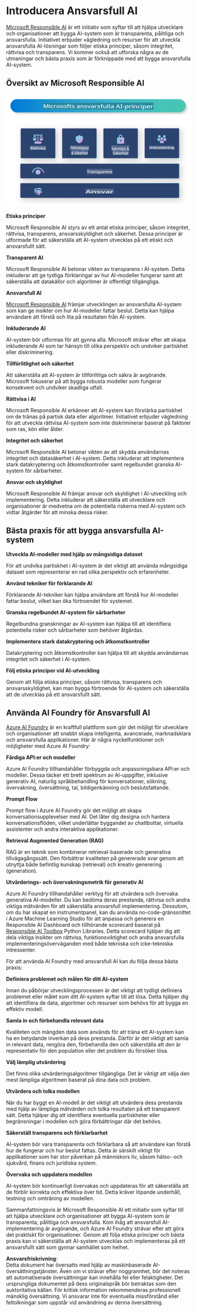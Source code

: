 # **Introducera Ansvarsfull AI**

[Microsoft Responsible AI](https://www.microsoft.com/ai/responsible-ai?WT.mc_id=aiml-138114-kinfeylo) är ett initiativ som syftar till att hjälpa utvecklare och organisationer att bygga AI-system som är transparenta, pålitliga och ansvarsfulla. Initiativet erbjuder vägledning och resurser för att utveckla ansvarsfulla AI-lösningar som följer etiska principer, såsom integritet, rättvisa och transparens. Vi kommer också att utforska några av de utmaningar och bästa praxis som är förknippade med att bygga ansvarsfulla AI-system.

## Översikt av Microsoft Responsible AI 

![RAIPrinciples](../../../../../translated_images/RAIPrinciples.e40f2a169a854832e885ce2659f3a913cfb393fa59b595ed57cfae9119694eb7.sv.png)

**Etiska principer** 

Microsoft Responsible AI styrs av ett antal etiska principer, såsom integritet, rättvisa, transparens, ansvarsskyldighet och säkerhet. Dessa principer är utformade för att säkerställa att AI-system utvecklas på ett etiskt och ansvarsfullt sätt.

**Transparent AI**

Microsoft Responsible AI betonar vikten av transparens i AI-system. Detta inkluderar att ge tydliga förklaringar av hur AI-modeller fungerar samt att säkerställa att datakällor och algoritmer är offentligt tillgängliga.

**Ansvarsfull AI** 

[Microsoft Responsible AI](https://www.microsoft.com/ai/responsible-ai?WT.mc_id=aiml-138114-kinfeylo) främjar utvecklingen av ansvarsfulla AI-system som kan ge insikter om hur AI-modeller fattar beslut. Detta kan hjälpa användare att förstå och lita på resultaten från AI-system.

**Inkluderande AI** 

AI-system bör utformas för att gynna alla. Microsoft strävar efter att skapa inkluderande AI som tar hänsyn till olika perspektiv och undviker partiskhet eller diskriminering.

**Tillförlitlighet och säkerhet**

Att säkerställa att AI-system är tillförlitliga och säkra är avgörande. Microsoft fokuserar på att bygga robusta modeller som fungerar konsekvent och undviker skadliga utfall.

**Rättvisa i AI** 

Microsoft Responsible AI erkänner att AI-system kan förstärka partiskhet om de tränas på partisk data eller algoritmer. Initiativet erbjuder vägledning för att utveckla rättvisa AI-system som inte diskriminerar baserat på faktorer som ras, kön eller ålder.

**Integritet och säkerhet** 

Microsoft Responsible AI betonar vikten av att skydda användarnas integritet och datasäkerhet i AI-system. Detta inkluderar att implementera stark datakryptering och åtkomstkontroller samt regelbundet granska AI-system för sårbarheter.

**Ansvar och skyldighet** 

Microsoft Responsible AI främjar ansvar och skyldighet i AI-utveckling och implementering. Detta inkluderar att säkerställa att utvecklare och organisationer är medvetna om de potentiella riskerna med AI-system och vidtar åtgärder för att minska dessa risker.

## Bästa praxis för att bygga ansvarsfulla AI-system

**Utveckla AI-modeller med hjälp av mångsidiga dataset** 

För att undvika partiskhet i AI-system är det viktigt att använda mångsidiga dataset som representerar en rad olika perspektiv och erfarenheter.

**Använd tekniker för förklarande AI** 

Förklarande AI-tekniker kan hjälpa användare att förstå hur AI-modeller fattar beslut, vilket kan öka förtroendet för systemet.

**Granska regelbundet AI-system för sårbarheter** 

Regelbundna granskningar av AI-system kan hjälpa till att identifiera potentiella risker och sårbarheter som behöver åtgärdas.

**Implementera stark datakryptering och åtkomstkontroller** 

Datakryptering och åtkomstkontroller kan hjälpa till att skydda användarnas integritet och säkerhet i AI-system.

**Följ etiska principer vid AI-utveckling** 

Genom att följa etiska principer, såsom rättvisa, transparens och ansvarsskyldighet, kan man bygga förtroende för AI-system och säkerställa att de utvecklas på ett ansvarsfullt sätt.

## Använda AI Foundry för Ansvarsfull AI 

[Azure AI Foundry](https://ai.azure.com?WT.mc_id=aiml-138114-kinfeylo) är en kraftfull plattform som gör det möjligt för utvecklare och organisationer att snabbt skapa intelligenta, avancerade, marknadsklara och ansvarsfulla applikationer. Här är några nyckelfunktioner och möjligheter med Azure AI Foundry:

**Färdiga API:er och modeller** 

Azure AI Foundry tillhandahåller förbyggda och anpassningsbara API:er och modeller. Dessa täcker ett brett spektrum av AI-uppgifter, inklusive generativ AI, naturlig språkbehandling för konversationer, sökning, övervakning, översättning, tal, bildigenkänning och beslutsfattande.

**Prompt Flow** 

Prompt flow i Azure AI Foundry gör det möjligt att skapa konversationsupplevelser med AI. Det låter dig designa och hantera konversationsflöden, vilket underlättar byggandet av chattbottar, virtuella assistenter och andra interaktiva applikationer.

**Retrieval Augmented Generation (RAG)** 

RAG är en teknik som kombinerar retrieval-baserade och generativa tillvägagångssätt. Den förbättrar kvaliteten på genererade svar genom att utnyttja både befintlig kunskap (retrieval) och kreativ generering (generation).

**Utvärderings- och övervakningsmetrik för generativ AI** 

Azure AI Foundry tillhandahåller verktyg för att utvärdera och övervaka generativa AI-modeller. Du kan bedöma deras prestanda, rättvisa och andra viktiga mätvärden för att säkerställa ansvarsfull implementering. Dessutom, om du har skapat en instrumentpanel, kan du använda no-code-gränssnittet i Azure Machine Learning Studio för att anpassa och generera en Responsible AI Dashboard och tillhörande scorecard baserat på [Responsible AI Toolbox](https://responsibleaitoolbox.ai/?WT.mc_id=aiml-138114-kinfeylo) Python Libraries. Detta scorecard hjälper dig att dela viktiga insikter om rättvisa, funktionsviktighet och andra ansvarsfulla implementeringsöverväganden med både tekniska och icke-tekniska intressenter.

För att använda AI Foundry med ansvarsfull AI kan du följa dessa bästa praxis:

**Definiera problemet och målen för ditt AI-system**

Innan du påbörjar utvecklingsprocessen är det viktigt att tydligt definiera problemet eller målet som ditt AI-system syftar till att lösa. Detta hjälper dig att identifiera de data, algoritmer och resurser som behövs för att bygga en effektiv modell.

**Samla in och förbehandla relevant data** 

Kvaliteten och mängden data som används för att träna ett AI-system kan ha en betydande inverkan på dess prestanda. Därför är det viktigt att samla in relevant data, rengöra den, förbehandla den och säkerställa att den är representativ för den population eller det problem du försöker lösa.

**Välj lämplig utvärdering** 

Det finns olika utvärderingsalgoritmer tillgängliga. Det är viktigt att välja den mest lämpliga algoritmen baserat på dina data och problem.

**Utvärdera och tolka modellen** 

När du har byggt en AI-modell är det viktigt att utvärdera dess prestanda med hjälp av lämpliga mätvärden och tolka resultaten på ett transparent sätt. Detta hjälper dig att identifiera eventuella partiskheter eller begränsningar i modellen och göra förbättringar där det behövs.

**Säkerställ transparens och förklarbarhet** 

AI-system bör vara transparenta och förklarbara så att användare kan förstå hur de fungerar och hur beslut fattas. Detta är särskilt viktigt för applikationer som har stor påverkan på människors liv, såsom hälso- och sjukvård, finans och juridiska system.

**Övervaka och uppdatera modellen** 

AI-system bör kontinuerligt övervakas och uppdateras för att säkerställa att de förblir korrekta och effektiva över tid. Detta kräver löpande underhåll, testning och omträning av modellen.

Sammanfattningsvis är Microsoft Responsible AI ett initiativ som syftar till att hjälpa utvecklare och organisationer att bygga AI-system som är transparenta, pålitliga och ansvarsfulla. Kom ihåg att ansvarsfull AI-implementering är avgörande, och Azure AI Foundry strävar efter att göra det praktiskt för organisationer. Genom att följa etiska principer och bästa praxis kan vi säkerställa att AI-system utvecklas och implementeras på ett ansvarsfullt sätt som gynnar samhället som helhet.

**Ansvarsfriskrivning**:  
Detta dokument har översatts med hjälp av maskinbaserade AI-översättningstjänster. Även om vi strävar efter noggrannhet, bör det noteras att automatiserade översättningar kan innehålla fel eller felaktigheter. Det ursprungliga dokumentet på dess originalspråk bör betraktas som den auktoritativa källan. För kritisk information rekommenderas professionell mänsklig översättning. Vi ansvarar inte för eventuella missförstånd eller feltolkningar som uppstår vid användning av denna översättning.